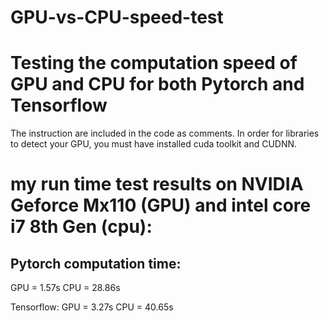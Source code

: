 # GPU-vs-CPU-speed-test

# Testing the computation speed of GPU and CPU for both Pytorch and Tensorflow

The instruction are included in the code as comments.
In order for libraries to detect your GPU, you must have installed cuda toolkit and CUDNN.

# my run time test results on NVIDIA Geforce Mx110 (GPU) and intel core i7  8th Gen (cpu):
## Pytorch computation time: 
GPU = 1.57s 
CPU = 28.86s

Tensorflow: 
GPU = 3.27s
CPU = 40.65s
